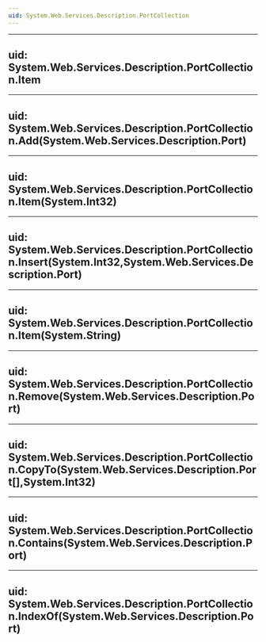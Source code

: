 ```yaml
---
uid: System.Web.Services.Description.PortCollection
---
```


---
uid: System.Web.Services.Description.PortCollection.Item
---

---
uid: System.Web.Services.Description.PortCollection.Add(System.Web.Services.Description.Port)
---

---
uid: System.Web.Services.Description.PortCollection.Item(System.Int32)
---

---
uid: System.Web.Services.Description.PortCollection.Insert(System.Int32,System.Web.Services.Description.Port)
---

---
uid: System.Web.Services.Description.PortCollection.Item(System.String)
---

---
uid: System.Web.Services.Description.PortCollection.Remove(System.Web.Services.Description.Port)
---

---
uid: System.Web.Services.Description.PortCollection.CopyTo(System.Web.Services.Description.Port[],System.Int32)
---

---
uid: System.Web.Services.Description.PortCollection.Contains(System.Web.Services.Description.Port)
---

---
uid: System.Web.Services.Description.PortCollection.IndexOf(System.Web.Services.Description.Port)
---
